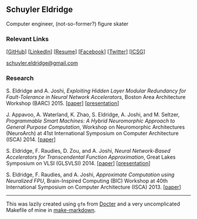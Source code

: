 ## Schuyler Eldridge

Computer engineer, (not-so-former?) figure skater

### Relevant Links

[[GitHub](https://www.github.com/seldridge)] [[LinkedIn](https://www.linkedin.com/in/schuylereldridge)] [[Resume](http://people.bu.edu/schuye/files/resume-eldridge.pdf)]
[[Facebook](http://www.facebook.com/schuyler.eldridge)] [[Twitter](http://www.twitter.com/theSchuyler)] [[ICSG](http://www.bu.edu/icsg)]

schuyler.eldridge@gmail.com

### Research

S. Eldridge and A. Joshi,
_Exploiting Hidden Layer Modular Redundancy for Fault-Tolerance in Neural Network Accelerators_, Boston Area Architecture Workshop (BARC) 2015. [[paper](http://people.bu.edu/schuye/files/barc2015-eldridge-paper.pdf)] [[presentation](http://people.bu.edu/schuye/files/barc2015-eldridge-presentation.pdf)]

J. Appavoo, A. Waterland, K. Zhao, S. Eldridge, A. Joshi, and M. Seltzer, _Programmable Smart Machines: A Hybrid Neuromorphic Approach to General Purpose Computation_, Workshop on Neuromorphic Architectures (NeuroArch) at 41st International Symposium on Computer Architecture (ISCA) 2014. [[paper](http://people.bu.edu/schuye/files/appavoo-neuroarch-2014.pdf)]

S. Eldridge, F. Raudies, D. Zou, and A. Joshi, _Neural Network-Based Accelerators for Transcendental Function Approximation_, Great Lakes Symposium on VLSI (GLSVLSI) 2014. [[paper](http://people.bu.edu/schuye/files/glsvlsi2014-eldridge.pdf)] [[presentation](http://people.bu.edu/schuye/files/glsvlsi2014-eldridge-presentation.pdf)]

S. Eldridge, F. Raudies, and A. Joshi, _Approximate Computation using Neuralized FPU_, Brain-Inspired Computing (BIC) Workshop at 40th International Symposium on Computer Architecture (ISCA) 2013. [[paper](http://people.bu.edu/schuye/files/approx-fpu-bic2013.pdf)]

--------------------------------------------------------------------------------
This was lazily created using `gfm` from [Docter](https://github.com/alampros/Docter) and a very uncomplicated Makefile of mine in [make-markdown](https://github.com/seldridge/make-markdown).
